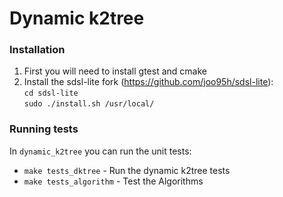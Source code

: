 # Dynamic k2tree

### Installation
1. First you will need to install gtest and cmake
1. Install the sdsl-lite fork (https://github.com/joo95h/sdsl-lite):\
 ```cd sdsl-lite```\
 ```sudo ./install.sh /usr/local/```

### Running tests
In `dynamic_k2tree` you can run the unit tests:
- ```make tests_dktree``` - Run the dynamic k2tree tests
- ```make tests_algorithm``` - Test the Algorithms
